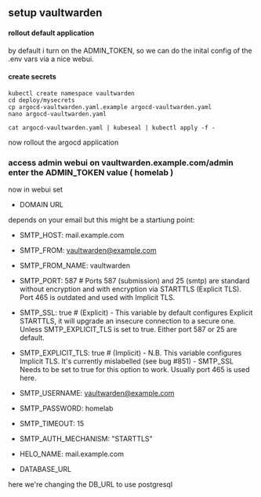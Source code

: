 ## setup vaultwarden

#### rollout default application

by default i turn on the ADMIN_TOKEN, so we can do the inital config of the .env vars via a nice webui.

#### create secrets
```
kubectl create namespace vaultwarden
cd deploy/mysecrets
cp argocd-vaultwarden.yaml.example argocd-vaultwarden.yaml
nano argocd-vaultwarden.yaml

cat argocd-vaultwarden.yaml | kubeseal | kubectl apply -f -
```

now rollout the argocd application


### access admin webui on vaultwarden.example.com/admin enter the ADMIN_TOKEN value ( homelab )
now in webui set
- DOMAIN URL

depends on your email but this might be a startiung point:
- SMTP_HOST: mail.example.com
- SMTP_FROM: vaultwarden@example.com
- SMTP_FROM_NAME: vaultwarden
- SMTP_PORT: 587          # Ports 587 (submission) and 25 (smtp) are standard without encryption and with encryption via STARTTLS (Explicit TLS). Port 465 is outdated and used with Implicit TLS.
- SMTP_SSL: true          # (Explicit) - This variable by default configures Explicit STARTTLS, it will upgrade an insecure connection to a secure one. Unless SMTP_EXPLICIT_TLS is set to true. Either port 587 or 25 are default.
- SMTP_EXPLICIT_TLS: true # (Implicit) - N.B. This variable configures Implicit TLS. It's currently mislabelled (see bug #851) - SMTP_SSL Needs to be set to true for this option to work. Usually port 465 is used here.
- SMTP_USERNAME: vaultwarden@example.com
- SMTP_PASSWORD: homelab
- SMTP_TIMEOUT: 15
- SMTP_AUTH_MECHANISM: "STARTTLS"
- HELO_NAME: mail.example.com

- DATABASE_URL

here we're changing the DB_URL to use postgresql